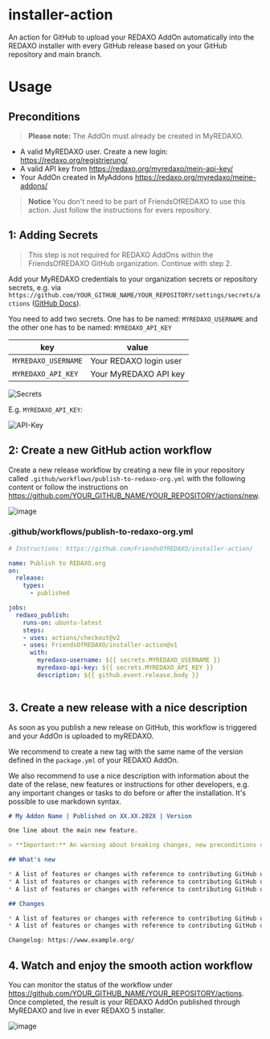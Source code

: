 # installer-action
An action for GitHub to upload your REDAXO AddOn automatically into the REDAXO installer with every GitHub release based on your GitHub repository and main branch.

# Usage

## Preconditions

> **Please note:** The AddOn must already be created in MyREDAXO. 

* A valid MyREDAXO user. Create a new login: https://redaxo.org/registrierung/ 
* A valid API key from https://redaxo.org/myredaxo/mein-api-key/
* Your AddOn created in MyAddons https://redaxo.org/myredaxo/meine-addons/

> **Notice** You don't need to be part of FriendsOfREDAXO to use this action. Just follow the instructions for evers repository.

## 1: Adding Secrets

> This step is not required for REDAXO AddOns within the FriendsOfREDAXO GitHub organization. Continue with step 2. 

Add your MyREDAXO credentials to your organization secrets or repository secrets, e.g. via `https://github.com/YOUR_GITHUB_NAME/YOUR_REPOSITORY/settings/secrets/actions` ([GitHub Docs](https://docs.github.com/en/actions/reference/encrypted-secrets#creating-encrypted-secrets-for-a-repository)).

You need to add two secrets.
One has to be named: `MYREDAXO_USERNAME` and the other one has to be named: `MYREDAXO_API_KEY`

| key      | value |
| ----------- | ----------- |
| `MYREDAXO_USERNAME` | Your REDAXO login user |
| `MYREDAXO_API_KEY` | Your MyREDAXO API key |


![Secrets](https://user-images.githubusercontent.com/16903055/170964550-9ac8c80f-cd9f-4ead-956d-1c63e24df8ac.png)


E.g. `MYREDAXO_API_KEY`:

![API-Key](https://user-images.githubusercontent.com/16903055/170967258-f53082cd-e827-4a86-bed6-1233f34dd4b9.png)

## 2: Create a new GitHub action workflow 

Create a new release workflow by creating a new file in your repository called `.github/workflows/publish-to-redaxo-org.yml` with the following content or follow the instructions on https://github.com/YOUR_GITHUB_NAME/YOUR_REPOSITORY/actions/new.

![image](https://user-images.githubusercontent.com/3855487/158783007-d2e11062-d4ef-4ada-ae23-8c2a8228e4c5.png)


### .github/workflows/publish-to-redaxo-org.yml


```yaml
# Instructions: https://github.com/FriendsOfREDAXO/installer-action/

name: Publish to REDAXO.org
on:
  release:
    types:
      - published

jobs:
  redaxo_publish:
    runs-on: ubuntu-latest
    steps:
    - uses: actions/checkout@v2
    - uses: FriendsOfREDAXO/installer-action@v1
      with:
        myredaxo-username: ${{ secrets.MYREDAXO_USERNAME }}
        myredaxo-api-key: ${{ secrets.MYREDAXO_API_KEY }}
        description: ${{ github.event.release.body }}
        
```

## 3. Create a new release with a nice description 

As soon as you publish a new release on GitHub, this workflow is triggered and your AddOn is uploaded to myREDAXO.

We recommend to create a new tag with the same name of the version defined in the `package.yml` of your REDAXO AddOn.

We also recommend to use a nice description with information about the date of the relase, new features or instructions for other developers, e.g. any important changes or tasks to do before or after the installation. It's possible to use markdown syntax.

```markdown 
# My Addon Name | Published on XX.XX.202X | Version 

One line about the main new feature.

> **Important:** An warning about breaking changes, new preconditions or additional instructions

## What's new

* A list of features or changes with reference to contributing GitHub users , e.g. @friendsofredaxo 
* A list of features or changes with reference to contributing GitHub users , e.g. @friendsofredaxo 
* A list of features or changes with reference to contributing GitHub users , e.g. @friendsofredaxo 

## Changes

* A list of features or changes with reference to contributing GitHub users , e.g. @friendsofredaxo 
* A list of features or changes with reference to contributing GitHub users , e.g. @friendsofredaxo 

Changelog: https://www.example.org/
```

## 4. Watch and enjoy the smooth action workflow 

You can monitor the status of the workflow under https://github.com/YOUR_GITHUB_NAME/YOUR_REPOSITORY/actions. Once completed, the result is your REDAXO AddOn published through MyREDAXO and live in ever REDAXO 5 installer.

![image](https://user-images.githubusercontent.com/3855487/161302304-176fa2d0-5101-45cb-aabe-328aef2f10c7.png)
